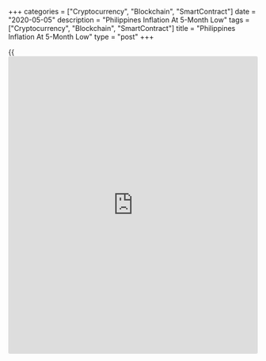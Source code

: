 +++
categories = ["Cryptocurrency", "Blockchain", "SmartContract"]
date = "2020-05-05"
description = "Philippines Inflation At 5-Month Low"
tags = ["Cryptocurrency", "Blockchain", "SmartContract"]
title = "Philippines Inflation At 5-Month Low"
type = "post"
+++

{{<iframe id="large-banner" src="https://www.bounty.group/#slide=7.0" width="100%" height="600" scrolling="no" style="border: 0px solid rgb(216, 221, 230); border-radius: 3px;">}}

Philippines' inflation eased to the lowest in five months in April, data
from the Philippine Statistics Authority showed on Tuesday.

The headline inflation rate slowed to 2.2 percent in April from 2.5
percent in March.

The latest inflation was the lowest since November, when it was 1.3
percent.

The latest inflation was mainly driven by fall in the transport index by
6.1 percent. This was the lowest inflation recorded since October 2015,
the agency said.

The slowdown was driven by prices of alcoholic beverages and tobacco,
clothing and footwear, housing, water, electricity, gas, and other
fuels, [health][1], communication, and restaurants and miscellaneous
goods and services.

Excluding selected food and energy items, core inflation slowed to 2.8
percent in April from 3.0 percent in the preceding month.

The year-to-date headline inflation was 2.6 percent and the core rate
came in at 3.1 percent.

On a monthly basis, consumer prices fell 0.1 percent in April, reversing
a 0.1 percent rise in the prior month.

Separate data from the statistical office showed that the industrial
production declined 11.3 percent annually in March, following a 1.0
percent fall in February.

The industrial production volume fell 6.3 percent year-on-year in March,
after a 4.0 percent rise in the prior month.

For comments and feedback [contact](https://www.playgroundfx.com/contact/): editorial@rtt[news](https://www.letsplayfx.com/blog/forex-news-website/).com

[Economic News][2]

 **What parts of the world are seeing the best (and worst) economic
performances lately? Click[here][3] to check out our [Econ Scorecard][3]
and find out! See up-to-the-moment [ranking](https://www.playgroundfx.com/blog/crypto-exchange-ranking/)s for the best and worst
performers in [GDP][4], [unemployment rate][5], [inflation][3] and much
more.**

   1. www.rtt[news](https://www.letsplayfx.com/blog/forex-news-website/).com/Content/Health.aspx
   2. www.rtt[news](https://www.letsplayfx.com/blog/forex-news-website/).com/Content/EconomicNews.aspx
   3. www.rtt[news](https://www.letsplayfx.com/blog/forex-news-website/).com/economic-scorecard/world-rank/CPI/highest-performance.aspx
   4. www.rtt[news](https://www.letsplayfx.com/blog/forex-news-website/).com/economic-scorecard/world-rank/GDP/highest-performance.aspx
   5. www.rtt[news](https://www.letsplayfx.com/blog/forex-news-website/).com/economic-scorecard/world-rank/unemployment-rate/lowest-performance.aspx